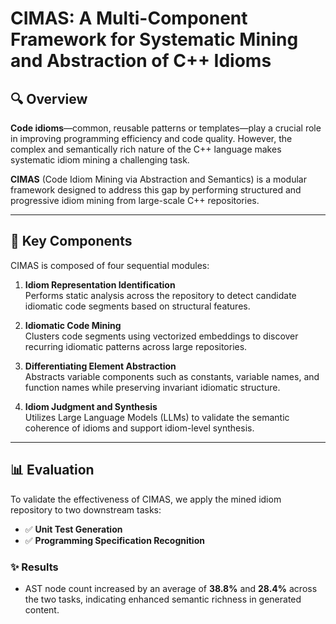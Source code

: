 # CIMAS: A Multi-Component Framework for Systematic Mining and Abstraction of C++ Idioms

## 🔍 Overview

**Code idioms**—common, reusable patterns or templates—play a crucial role in improving programming efficiency and code quality. However, the complex and semantically rich nature of the C++ language makes systematic idiom mining a challenging task.

**CIMAS** (Code Idiom Mining via Abstraction and Semantics) is a modular framework designed to address this gap by performing structured and progressive idiom mining from large-scale C++ repositories.

---

## 🧩 Key Components

CIMAS is composed of four sequential modules:

1. **Idiom Representation Identification**  
   Performs static analysis across the repository to detect candidate idiomatic code segments based on structural features.

2. **Idiomatic Code Mining**  
   Clusters code segments using vectorized embeddings to discover recurring idiomatic patterns across large repositories.

3. **Differentiating Element Abstraction**  
   Abstracts variable components such as constants, variable names, and function names while preserving invariant idiomatic structure.

4. **Idiom Judgment and Synthesis**  
   Utilizes Large Language Models (LLMs) to validate the semantic coherence of idioms and support idiom-level synthesis.

---

## 📊 Evaluation

To validate the effectiveness of CIMAS, we apply the mined idiom repository to two downstream tasks:

- ✅ **Unit Test Generation**  
- ✅ **Programming Specification Recognition**

### ✨ Results

- AST node count increased by an average of **38.8%** and **28.4%** across the two tasks, indicating enhanced semantic richness in generated content.
